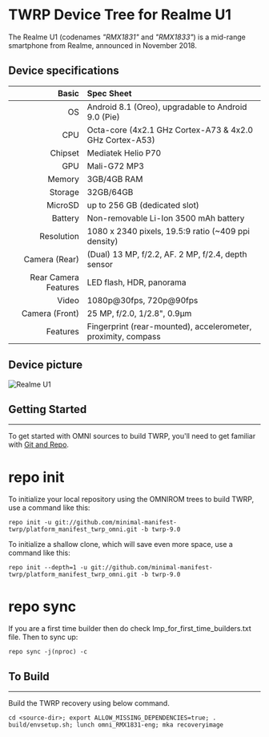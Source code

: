  TWRP Device Tree for Realme U1
===========================================

The Realme U1 (codenames _"RMX1831"_ and _"RMX1833"_) is a mid-range smartphone from Realme, announced in November 2018.	
 
## Device specifications

Basic   | Spec Sheet
-------:|:-------------------------
OS	| Android 8.1 (Oreo), upgradable to Android 9.0 (Pie)	
CPU     | Octa-core (4x2.1 GHz Cortex-A73 & 4x2.0 GHz Cortex-A53)
Chipset | Mediatek Helio P70
GPU     | Mali-G72 MP3
Memory  | 3GB/4GB RAM
Storage | 32GB/64GB
MicroSD | up to 256 GB (dedicated slot)
Battery | Non-removable Li-Ion 3500 mAh battery
Resolution | 1080 x 2340 pixels, 19.5:9 ratio (~409 ppi density)
Camera (Rear)  | (Dual) 13 MP, f/2.2, AF. 2 MP, f/2.4, depth sensor
Rear Camera Features | LED flash, HDR, panorama
Video	| 1080p@30fps, 720p@90fps
Camera (Front)  | 25 MP, f/2.0, 1/2.8", 0.9µm
Features| Fingerprint (rear-mounted), accelerometer, proximity, compass	

## Device picture

![Realme U1](https://images-na.ssl-images-amazon.com/images/I/71G%2BlExqsrL._AC_SX679_.jpg "Realme U1")



## Getting Started ##
---------------

To get started with OMNI sources to build TWRP, you'll need to get
familiar with [Git and Repo](https://source.android.com/source/using-repo.html).

# repo init

To initialize your local repository using the OMNIROM trees to build TWRP, use a command like this:

    repo init -u git://github.com/minimal-manifest-twrp/platform_manifest_twrp_omni.git -b twrp-9.0

To initialize a shallow clone, which will save even more space, use a command like this:

    repo init --depth=1 -u git://github.com/minimal-manifest-twrp/platform_manifest_twrp_omni.git -b twrp-9.0

# repo sync

If you are a first time builder then do check Imp_for_first_time_builders.txt file.
 Then to sync up:

    repo sync -j(nproc) -c

## To Build ##
---------------

Build the TWRP recovery using below command.

    cd <source-dir>; export ALLOW_MISSING_DEPENDENCIES=true; . build/envsetup.sh; lunch omni_RMX1831-eng; mka recoveryimage
